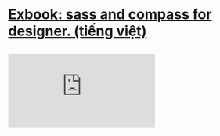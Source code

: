 # [ Exbook: sass and compass for designer. (tiếng việt) ](https://github.com/ngnam/learn-sass-and-compass-for-designer)

## ![ Chương 2 - Cài đặt Sass và compass trong Projects ](https://github.com/ngnam/learn-sass-and-compass-for-designer/blob/master/Chapter-2-Setting-Up-a-Sass-and-Compass-project.md)

